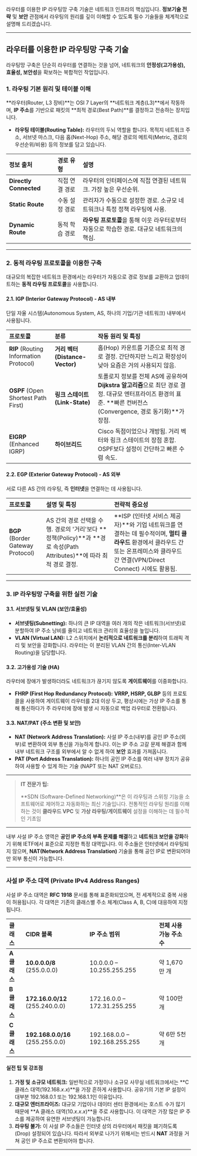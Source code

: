 라우터를 이용한 IP 라우팅망 구축 기술은 네트워크 인프라의 핵심입니다.  **정보기술 전략** 및 **보안** 관점에서 라우팅의 원리를 깊이 이해할 수 있도록 필수 기술들을 체계적으로 설명해 드리겠습니다.

---

##  라우터를 이용한 IP 라우팅망 구축 기술

라우팅망 구축은 단순히 라우터를 연결하는 것을 넘어, 네트워크의 **안정성(고가용성), 효율성, 보안성**을 확보하는 복합적인 작업입니다.

### 1. 라우팅 기본 원리 및 테이블 이해

**라우터(Router, L3 장비)**는 OSI 7 Layer의 **네트워크 계층(L3)**에서 작동하며, **IP 주소**를 기반으로 패킷의 **최적 경로(Best Path)**를 결정하고 전송하는 장치입니다.

* **라우팅 테이블(Routing Table):** 라우터의 두뇌 역할을 합니다. 목적지 네트워크 주소, 서브넷 마스크, 다음 홉(Next-Hop) 주소, 해당 경로의 메트릭(Metric, 경로의 우선순위/비용) 등의 정보를 담고 있습니다.

| 정보 출처 | 경로 유형 | 설명 |
| :--- | :--- | :--- |
| **Directly Connected** | 직접 연결 경로 | 라우터의 인터페이스에 직접 연결된 네트워크. 가장 높은 우선순위. |
| **Static Route** | 수동 설정 경로 | 관리자가 수동으로 설정한 경로. 소규모 네트워크나 특정 정책 라우팅에 사용. |
| **Dynamic Route** | 동적 학습 경로 | **라우팅 프로토콜**을 통해 이웃 라우터로부터 자동으로 학습한 경로. 대규모 네트워크의 핵심. |

---

### 2. 동적 라우팅 프로토콜을 이용한 구축

대규모의 복잡한 네트워크 환경에서는 라우터가 자동으로 경로 정보를 교환하고 업데이트하는 **동적 라우팅 프로토콜**을 사용합니다.

#### 2.1. IGP (Interior Gateway Protocol) - AS 내부

단일 자율 시스템(Autonomous System, AS, 하나의 기업/기관 네트워크) 내부에서 사용됩니다.

| 프로토콜 | 분류 | 작동 원리 및 특징 |
| :--- | :--- | :--- |
| **RIP** (Routing Information Protocol) | **거리 벡터(Distance-Vector)** | 홉(Hop) 카운트를 기준으로 최적 경로 결정. 간단하지만 느리고 확장성이 낮아 요즘은 거의 사용되지 않음. |
| **OSPF** (Open Shortest Path First) | **링크 스테이트(Link-State)** | 토폴로지 정보를 전체 AS에 공유하여 **Dijkstra 알고리즘**으로 최단 경로 결정. 대규모 엔터프라이즈 환경의 표준. **빠른 컨버전스(Convergence, 경로 동기화)**가 장점. |
| **EIGRP** (Enhanced IGRP) | **하이브리드** | Cisco 독점이었으나 개방됨. 거리 벡터와 링크 스테이트의 장점 혼합. OSPF보다 설정이 간단하고 빠른 수렴 속도. |

#### 2.2. EGP (Exterior Gateway Protocol) - AS 외부

서로 다른 AS 간의 라우팅, 즉 **인터넷**을 연결하는 데 사용됩니다.

| 프로토콜 | 설명 및 특징 | 전략적 중요성 |
| :--- | :--- | :--- |
| **BGP** (Border Gateway Protocol) | AS 간의 경로 선택을 수행. 경로의 '거리'보다 **정책(Policy)**과 **경로 속성(Path Attributes)**에 따라 최적 경로 결정. | **ISP (인터넷 서비스 제공자)**와 기업 네트워크를 연결하는 데 필수적이며, **멀티 클라우드** 환경에서 클라우드 간 또는 온프레미스와 클라우드 간 연결(VPN/Direct Connect) 시에도 활용됨. |

---

### 3. IP 라우팅망 구축을 위한 실전 기술

#### 3.1. 서브넷팅 및 VLAN (보안/효율성)

* **서브넷팅(Subnetting):** 하나의 큰 IP 대역을 여러 개의 작은 네트워크(서브넷)로 분할하여 IP 주소 낭비를 줄이고 네트워크 관리의 효율성을 높입니다.
* **VLAN (Virtual LAN):** L2 스위치에서 **논리적으로 네트워크를 분리**하여 트래픽 격리 및 보안을 강화합니다. 라우터는 이 분리된 VLAN 간의 통신(Inter-VLAN Routing)을 담당합니다.

#### 3.2. 고가용성 기술 (HA)

라우터에 장애가 발생하더라도 네트워크가 끊기지 않도록 **게이트웨이**를 이중화합니다.

* **FHRP (First Hop Redundancy Protocol):** **VRRP, HSRP, GLBP** 등의 프로토콜을 사용하여 게이트웨이 라우터를 2대 이상 두고, 평상시에는 가상 IP 주소를 통해 통신하다가 주 라우터에 장애 발생 시 자동으로 백업 라우터로 전환됩니다.

#### 3.3. NAT/PAT (주소 변환 및 보안)

* **NAT (Network Address Translation):** 사설 IP 주소(내부)를 공인 IP 주소(외부)로 변환하여 외부 통신을 가능하게 합니다. 이는 IP 주소 고갈 문제 해결과 함께 내부 네트워크 구조를 외부에서 알 수 없게 하여 **보안** 효과를 가져옵니다.
* **PAT (Port Address Translation):** 하나의 공인 IP 주소를 여러 내부 장치가 공유하여 사용할 수 있게 하는 기술 (NAPT 또는 NAT 오버로드).

---

> **IT 전문가 팁:**
>
> **SDN (Software-Defined Networking)**은 이 라우팅과 스위칭 기능을 소프트웨어로 제어하고 자동화하는 최신 기술입니다.  전통적인 라우팅 원리를 이해하는 것이 **클라우드 VPC** 및 **가상 라우팅/게이트웨이** 설정을 이해하는 데 필수적인 기초임


---

내부 사설 IP 주소 영역은 **공인 IP 주소의 부족 문제를 해결**하고 **네트워크 보안을 강화**하기 위해 IETF에서 표준으로 지정한 특정 대역입니다. 이 주소들은 인터넷에서 라우팅되지 않으며, **NAT(Network Address Translation)** 기술을 통해 공인 IP로 변환되어야만 외부 통신이 가능합니다.

---

###  사설 IP 주소 대역 (Private IPv4 Address Ranges)

사설 IP 주소 대역은 **RFC 1918** 문서를 통해 표준화되었으며, 전 세계적으로 중복 사용이 허용됩니다. 각 대역은 기존의 클래스별 주소 체계(Class A, B, C)에 대응하여 지정됩니다.

| 클래스 | CIDR 블록 | IP 주소 범위 | 전체 사용 가능 주소 수 |
| :--- | :--- | :--- | :--- |
| **A 클래스** | **$10.0.0.0/8$** ($255.0.0.0$) | $10.0.0.0$ – $10.255.255.255$ | 약 1,670만 개 |
| **B 클래스** | **$172.16.0.0/12$** ($255.240.0.0$) | $172.16.0.0$ – $172.31.255.255$ | 약 100만 개 |
| **C 클래스** | **$192.168.0.0/16$** ($255.255.0.0$) | $192.168.0.0$ – $192.168.255.255$ | 약 6만 5천 개 |

####  실전 팁 및 강조점

1.  **가정 및 소규모 네트워크:** 일반적으로 가정이나 소규모 사무실 네트워크에서는 **C 클래스 대역($192.168.x.x$)**을 가장 흔하게 사용합니다. 공유기의 기본 IP 설정이 대부분 $192.168.0.1$ 또는 $192.168.1.1$인 이유입니다.
2.  **대규모 엔터프라이즈:** 대규모 기업이나 데이터 센터 환경에서는 호스트 수가 많기 때문에 **A 클래스 대역($10.x.x.x$)**을 주로 사용합니다. 이 대역은 가장 많은 IP 주소를 제공하여 유연한 서브넷팅이 가능합니다.
3.  **라우팅 불가:** 이 사설 IP 주소들은 인터넷 상의 라우터에서 패킷을 폐기하도록(Drop) 설정되어 있습니다. 따라서 외부로 나가기 위해서는 반드시 **NAT** 과정을 거쳐 공인 IP 주소로 변환되어야 합니다.

---
